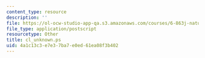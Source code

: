 ```yaml
---
content_type: resource
description: ''
file: https://ol-ocw-studio-app-qa.s3.amazonaws.com/courses/6-863j-natural-language-and-the-computer-representation-of-knowledge-spring-2003/4a1c13c3e7e37ba7e0ed61ea08f3b402_cl_unknown.ps
file_type: application/postscript
resourcetype: Other
title: cl_unknown.ps
uid: 4a1c13c3-e7e3-7ba7-e0ed-61ea08f3b402
---
```

